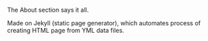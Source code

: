 The About section says it all.

Made on Jekyll (static page generator), which automates process of creating HTML page from YML data files.
